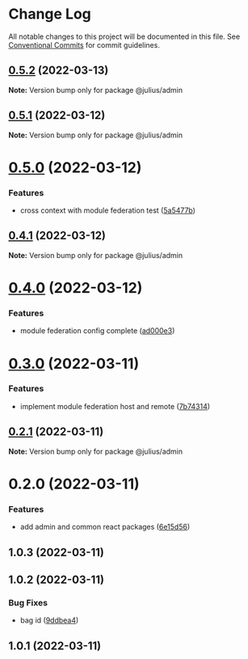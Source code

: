 # Change Log

All notable changes to this project will be documented in this file.
See [Conventional Commits](https://conventionalcommits.org) for commit guidelines.

## [0.5.2](https://github.com/jeffersonRibeiro/lerna-monorepo-module-federation/compare/@julius/admin@0.5.1...@julius/admin@0.5.2) (2022-03-13)

**Note:** Version bump only for package @julius/admin





## [0.5.1](https://github.com/jeffersonRibeiro/lerna-monorepo-module-federation/compare/@julius/admin@0.5.0...@julius/admin@0.5.1) (2022-03-12)

**Note:** Version bump only for package @julius/admin





# [0.5.0](https://github.com/jeffersonRibeiro/lerna-monorepo-module-federation/compare/@julius/admin@0.4.1...@julius/admin@0.5.0) (2022-03-12)


### Features

* cross context with module federation test ([5a5477b](https://github.com/jeffersonRibeiro/lerna-monorepo-module-federation/commit/5a5477b8583d0e07ef45e79df80765040b83970a))





## [0.4.1](https://github.com/jeffersonRibeiro/lerna-monorepo-module-federation/compare/@julius/admin@0.4.0...@julius/admin@0.4.1) (2022-03-12)

**Note:** Version bump only for package @julius/admin





# [0.4.0](https://github.com/jeffersonRibeiro/lerna-monorepo/compare/@julius/admin@0.3.0...@julius/admin@0.4.0) (2022-03-12)


### Features

* module federation config complete ([ad000e3](https://github.com/jeffersonRibeiro/lerna-monorepo/commit/ad000e37e13910c22932e45fc3af0821aad86fcb))





# [0.3.0](https://github.com/jeffersonRibeiro/lerna-monorepo/compare/@julius/admin@0.2.1...@julius/admin@0.3.0) (2022-03-11)


### Features

* implement module federation host and remote ([7b74314](https://github.com/jeffersonRibeiro/lerna-monorepo/commit/7b743149d9de9c32d59cf3846b6e7138aac8e905))





## [0.2.1](https://github.com/jeffersonRibeiro/lerna-monorepo/compare/@julius/admin@0.2.0...@julius/admin@0.2.1) (2022-03-11)

**Note:** Version bump only for package @julius/admin





# 0.2.0 (2022-03-11)


### Features

* add admin and common react packages ([6e15d56](https://github.com/jeffersonRibeiro/lerna-monorepo/commit/6e15d5654e3cd5e87be9ad525cc4173538346126))



## 1.0.3 (2022-03-11)



## 1.0.2 (2022-03-11)


### Bug Fixes

* bag id ([9ddbea4](https://github.com/jeffersonRibeiro/lerna-monorepo/commit/9ddbea4ba6504a0fb4bbbf8f9b9d31a368e531ae))



## 1.0.1 (2022-03-11)
